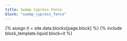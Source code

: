 ```yaml
---
title: Swamp Cypress Fence
block: "swamp_cypress_fence"
---
```


{% assign it = site.data.blocks[page.block] %}
{% include block_template.liquid block=it %}

